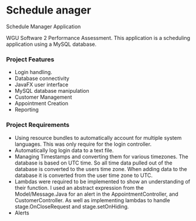 # Schedule anager
Schedule Manager Application

WGU Software 2 Performance Assessment.
This application is a scheduling application using a MySQL database. 

### Project Features
- Login handling.
- Database connectivity
- JavaFX user interface
- MySQL database manipulation
- Customer Management
- Appointment Creation
- Reporting

### Project Requirements
- Using resource bundles to automatically account for multiple system languages. This was only require for the login controller.
- Automatically log login data to a text file.
- Managing Timestamps and converting them for various timezones. The database is based on UTC time. So all time data pulled out of the database is converted to the users time zone. When adding data to the database it is converted from the user time zone to UTC.
- Lambdas were required to be implemented to show an understanding of their function. I used an abstract expression from the Model/Message.Java for an alert in the AppointmentController, and CustomerController. As well as implementing lambdas to handle stage.OnCloseRequest and stage.setOnHiding.
- Alerts 
